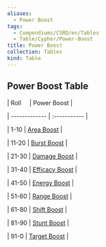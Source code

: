 ```yaml
---
aliases:
  - Power Boost
tags:
  - Compendiums/CSRD/en/Tables
  - Table/Cypher/Power-Boost
title: Power Boost
collection: Tables
kind: Table
---
```

## Power Boost Table  
|  Roll &nbsp; &nbsp; | Power Boost  |  
| ------------- | :----------- |  
| 1-10 | [Area Boost](Area-Boost.md) |  
| 11-20 | [Burst Boost](Burst-Boost.md) |  
| 21-30 | [Damage Boost](Damage-Boost.md) |  
| 31-40 | [Efficacy Boost](Efficacy-Boost.md) |  
| 41-50 | [Energy Boost](Energy-Boost.md) |  
| 51-60 | [Range Boost](Range-Boost.md) |  
| 61-80 | [Shift Boost](Shift-Boost.md) |  
| 81-90 | [Stunt Boost](Stunt-Boost.md) |  
| 91-0 | [Target Boost](Target-Boost.md) |
